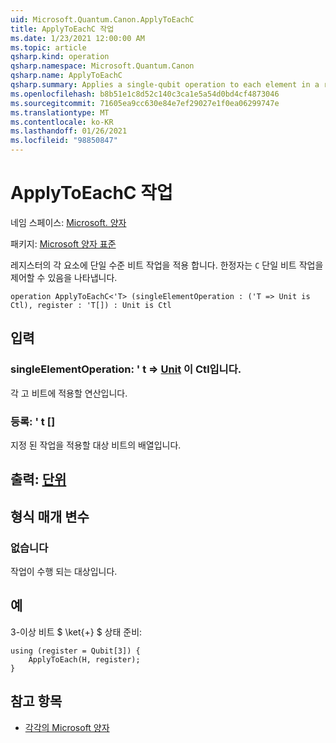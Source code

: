 ```yaml
---
uid: Microsoft.Quantum.Canon.ApplyToEachC
title: ApplyToEachC 작업
ms.date: 1/23/2021 12:00:00 AM
ms.topic: article
qsharp.kind: operation
qsharp.namespace: Microsoft.Quantum.Canon
qsharp.name: ApplyToEachC
qsharp.summary: Applies a single-qubit operation to each element in a register. The modifier `C` indicates that the single-qubit operation is controllable.
ms.openlocfilehash: b8b51e1c8d52c140c3ca1e5a54d0bd4cf4873046
ms.sourcegitcommit: 71605ea9cc630e84e7ef29027e1f0ea06299747e
ms.translationtype: MT
ms.contentlocale: ko-KR
ms.lasthandoff: 01/26/2021
ms.locfileid: "98850847"
---
```

# <a name="applytoeachc-operation"></a>ApplyToEachC 작업

네임 스페이스: [Microsoft. 양자](xref:Microsoft.Quantum.Canon)

패키지: [Microsoft 양자 표준](https://nuget.org/packages/Microsoft.Quantum.Standard)


레지스터의 각 요소에 단일 수준 비트 작업을 적용 합니다.
한정자는 `C` 단일 비트 작업을 제어할 수 있음을 나타냅니다.

```qsharp
operation ApplyToEachC<'T> (singleElementOperation : ('T => Unit is Ctl), register : 'T[]) : Unit is Ctl
```


## <a name="input"></a>입력

### <a name="singleelementoperation--t--unit--is-ctl"></a>singleElementOperation: ' t => [Unit](xref:microsoft.quantum.lang-ref.unit)  이 Ctl입니다.

각 고 비트에 적용할 연산입니다.


### <a name="register--t"></a>등록: ' t []

지정 된 작업을 적용할 대상 비트의 배열입니다.



## <a name="output--unit"></a>출력: [단위](xref:microsoft.quantum.lang-ref.unit)



## <a name="type-parameters"></a>형식 매개 변수

### <a name="t"></a>없습니다

작업이 수행 되는 대상입니다.

## <a name="example"></a>예

3-이상 비트 $ \ket{+} $ 상태 준비:

```qsharp
using (register = Qubit[3]) {
    ApplyToEach(H, register);
}
```

## <a name="see-also"></a>참고 항목

- [각각의 Microsoft 양자](xref:Microsoft.Quantum.Canon.ApplyToEach)